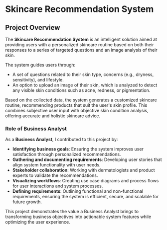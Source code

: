 # Skincare Recommendation System

## Project Overview

The **Skincare Recommendation System** is an intelligent solution aimed at providing users with a personalized skincare routine based on both their responses to a series of targeted questions and an image analysis of their skin. 

The system guides users through:
- A set of questions related to their skin type, concerns (e.g., dryness, sensitivity), and lifestyle.
- An option to upload an image of their skin, which is analyzed to detect any visible skin conditions such as acne, redness, or pigmentation.

Based on the collected data, the system generates a customized skincare routine, recommending products that suit the user's skin profile. This combines subjective user input with objective skin condition analysis, offering accurate and holistic skincare advice.

### Role of Business Analyst

As a **Business Analyst**, I contributed to this project by:
- **Identifying business goals**: Ensuring the system improves user satisfaction through personalized recommendations.
- **Gathering and documenting requirements**: Developing user stories that align system functionality with user needs.
- **Stakeholder collaboration**: Working with dermatologists and product experts to validate the recommendations.
- **Visualizing workflows**: Creating use case diagrams and process flows for user interactions and system processes.
- **Defining requirements**: Outlining functional and non-functional requirements, ensuring the system is efficient, secure, and scalable for future growth.

This project demonstrates the value a Business Analyst brings to transforming business objectives into actionable system features while optimizing the user experience.


